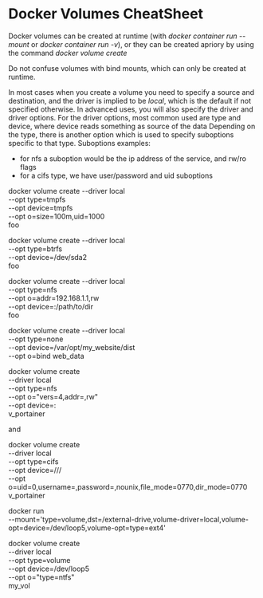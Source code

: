 # Docker Volumes CheatSheet


Docker volumes can be created at runtime (with *docker container run --mount* or *docker container run -v*), 
or they can be created apriory by using the command *docker volume create*

Do not confuse volumes with bind mounts, which can only be created at runtime.

In most cases when you create a volume you need to specify a source and destination, and the driver is implied 
to be *local*, which is the default if not specified otherwise.
In advanced uses, you will also specify the driver and driver options.
For the driver options, most common used are type and device, where device reads something as source of the data
Depending on the type, there is another option which is used to specify suboptions specific to that type.
Suboptions examples:
- for nfs a suboption would be the ip address of the service, and rw/ro flags
- for a cifs type, we have user/password and uid suboptions





docker volume create --driver local \
    --opt type=tmpfs \
    --opt device=tmpfs \
    --opt o=size=100m,uid=1000 \
    foo

docker volume create --driver local \
    --opt type=btrfs \
    --opt device=/dev/sda2 \
    foo


docker volume create --driver local \
    --opt type=nfs \
    --opt o=addr=192.168.1.1,rw \
    --opt device=:/path/to/dir \
    foo

docker volume create --driver local \
    --opt type=none \
    --opt device=/var/opt/my_website/dist \
    --opt o=bind web_data

docker volume create \
    --driver local \
    --opt type=nfs \
    --opt o="vers=4,addr=<IP of NAS>,rw" \
    --opt device=:<Path on NAS> \
    v_portainer

and

docker volume create \
    --driver local \
    --opt type=cifs \
    --opt device=//<IP of NAS>/<Share on NAS> \
    --opt o=uid=0,username=<smbuser>,password=<smbpassword>,nounix,file_mode=0770,dir_mode=0770 \
    v_portainer


docker run \
  --mount='type=volume,dst=/external-drive,volume-driver=local,volume-opt=device=/dev/loop5,volume-opt=type=ext4'


docker volume create \
	--driver local \
	--opt type=volume \
	--opt device=/dev/loop5 \
	--opt o="type=ntfs" \
	my_vol
